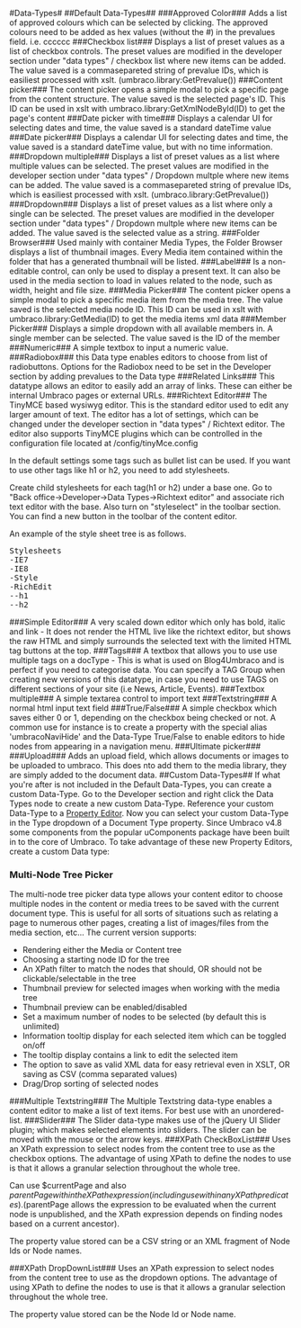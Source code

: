 #Data-Types#
##Default Data-Types##
###Approved Color###
Adds a list of approved colours which can be selected by clicking. The approved colours need to be added 
as hex values (without the #) in the prevalues field. i.e. cccccc
###Checkbox list###
Displays a list of preset values as a list of checkbox controls. The preset values are modified in the developer 
section under "data types" / checkbox list where new items can be added. The value saved is a commasepareted 
string of prevalue IDs, which is easiliest processed with xslt. (umbraco.library:GetPrevalue())
###Content picker###
The content picker opens a simple modal to pick a specific page from the content structure. 
The value saved is the selected page's ID. This ID can be used in xslt with umbraco.library:GetXmlNodeById(ID) 
to get the page's content
###Date picker with time###
Displays a calendar UI for selecting dates and time, the value saved is a standard dateTime value
###Date picker###
Displays a calendar UI for selecting dates and time, the value saved is a standard dateTime value, 
but with no time information.
###Dropdown multiple###
Displays a list of preset values as a list where multiple values can be selected. The preset values are 
modified in the developer section under "data types" / Dropdown multple where new items can be added. 
The value saved is a commasepareted string of prevalue IDs, which is easiliest processed with xslt. 
(umbraco.library:GetPrevalue())
###Dropdown###
Displays a list of preset values as a list where only a single can be selected. 
The preset values are modified in the developer section under "data types" / Dropdown multple where 
new items can be added. The value saved is the selected value as a string.
###Folder Browser###
Used mainly with container Media Types, the Folder Browser displays a list of thumbnail images. Every Media item contained within the folder that has a generated thumbnail will be listed.
###Label###
Is a non-editable control, can only be used to display a present text. It can also be used in the 
media section to load in values related to the node, such as width, height and file size.
###Media Picker###
The content picker opens a simple modal to pick a specific media item from the media tree. 
The value saved is the selected media node ID. This ID can be used in xslt with 
umbraco.library:GetMedia(ID) to get the media items xml data
###Member Picker###
Displays a simple dropdown with all available members in. A single member can be selected. 
The value saved is the ID of the member
###Numeric###
A simple textbox to input a numeric value.
###Radiobox###
this Data type enables editors to choose from list of radiobuttons. Options for the Radiobox need to be set in the Developer section by adding prevalues to the Data type
###Related Links###
This datatype allows an editor to easily add an array of links. These can either be internal Umbraco pages or external URLs.
###Richtext Editor###
The TinyMCE based wysiwyg editor. This is the standard editor used to edit any larger amount of text. The editor has a lot of settings, which can be changed under the developer section in "data types" / Richtext editor. The editor also supports TinyMCE plugins which can be controlled in the configuration file located at /config/tinyMce.config

In the default settings some tags such as bullet list can be used. If you want to use other tags like h1 or h2, you need to add stylesheets.

Create child stylesheets for each tag(h1 or h2) under a base one.
Go to "Back office->Developer->Data Types->Richtext editor" and associate rich text editor with the base. 
Also turn on "styleselect" in the toolbar section.
You can find a new button in the toolbar of the content editor.

An example of the style sheet tree is as follows.

<pre>
Stylesheets
-IE7
-IE8
-Style
-RichEdit
--h1
--h2
</pre>

###Simple Editor###
A very scaled down editor which only has bold, italic and link - It does not render the HTML live like the richtext editor, but shows the raw HTML and simply surrounds the selected text with the limited HTML tag buttons at the top.
###Tags###
A textbox that allows you to use use multiple tags on a docType - This is what is used on Blog4Umbraco and is perfect if you need to categorise data.  You can specify a TAG Group when creating new versions of this datatype, in case you need to use TAGS on different sections of your site (i.e  News, Article, Events).
###Textbox multiple###
A simple textarea control to import text
###Textstring###
A normal html input text field
###True/False###
A simple checkbox which saves either 0 or 1, depending on the checkbox being checked or not. A common use for instance is to create a property with the special alias 'umbracoNaviHide' and the Data-Type True/False to enable editors to hide nodes from appearing in a navigation menu.
###Ultimate picker###
###Upload###
Adds an upload field, which allows documents or images to be uploaded to umbraco. This does nto add them to the media library, they are simply added to the document data.
##Custom Data-Types##
If what you're after is not included in the Default Data-Types, you can create a custom Data-Type. Go to the Developer section and right click the Data Types node to create a new custom Data-Type. Reference your custom Data-Type to a [Property Editor](../Property-Editors/index.md). Now you can select your custom Data-Type in the Type dropdown of a Document Type property.
Since Umbraco v4.8 some components from the popular uComponents package have been built in to the core of Umbraco. To take advantage of these new Property Editors, create a custom Data type:
### Multi-Node Tree Picker
The multi-node tree picker data type allows your content editor to choose multiple nodes in the content or media trees to be saved with the current document type. This is useful for all sorts of situations such as relating a page to numerous other pages, creating a list of images/files from the media section, etc...
The current version supports:

* Rendering either the Media or Content tree
* Choosing a starting node ID for the tree
* An XPath filter to match the nodes that should, OR should not be clickable/selectable in the tree
* Thumbnail preview for selected images when working with the media tree
* Thumbnail preview can be enabled/disabled
* Set a maximum number of nodes to be selected (by default this is unlimited)
* Information tooltip display for each selected item which can be toggled on/off
* The tooltip display contains a link to edit the selected item
* The option to save as valid XML data for easy retrieval even in XSLT, OR saving as CSV (comma separated values)
* Drag/Drop sorting of selected nodes


###Multiple Textstring###
The Multiple Textstring data-type enables a content editor to make a list of text items. For best use with an unordered-list.
###Slider###
The Slider data-type makes use of the jQuery UI Slider plugin; which makes selected elements into sliders. The slider can be moved with the mouse or the arrow keys.
###XPath CheckBoxList###
Uses an XPath expression to select nodes from the content tree to use as the checkbox options. The advantage of using XPath to define the nodes to use is that it allows a granular selection throughout the whole tree.

Can use $currentPage and also $parentPage within the XPath expression (including use within any XPath predicates). ($parentPage allows the expression to be evaluated when the current node is unpublished, and the XPath expression depends on finding nodes based on a current ancestor).

The property value stored can be a CSV string or an XML fragment of Node Ids or Node names.

###XPath DropDownList###
Uses an XPath expression to select nodes from the content tree to use as the dropdown options. The advantage of using XPath to define the nodes to use is that it allows a granular selection throughout the whole tree.

The property value stored can be the Node Id or Node name.

 